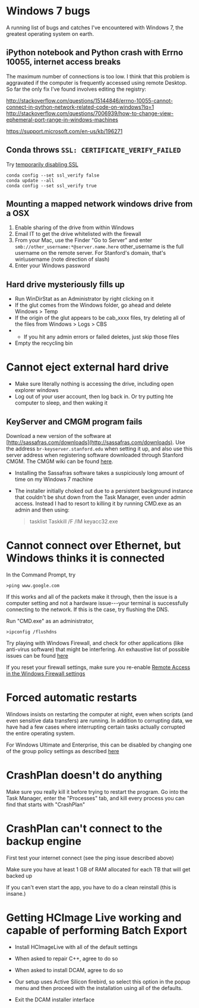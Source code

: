 # Windows 7 bugs

A running list of bugs and catches I've encountered with Windows 7, the greatest operating system on earth.

## iPython notebook and Python crash with Errno 10055, internet access breaks

The maximum number of connections is too low. I think that this problem is aggravated if the computer is frequently accessed using remote Desktop. So far the only fix I've found involves editing the registry:

http://stackoverflow.com/questions/15144846/errno-10055-cannot-connect-in-python-network-related-code-on-windows?lq=1
http://stackoverflow.com/questions/7006939/how-to-change-view-ephemeral-port-range-in-windows-machines

https://support.microsoft.com/en-us/kb/196271

## Conda throws `SSL: CERTIFICATE_VERIFY_FAILED`

Try [temporarily disabling SSL](https://github.com/conda/conda/issues/1166)

	conda config --set ssl_verify false
	conda update --all
	conda config --set ssl_verify true


## Mounting a mapped network windows drive from a OSX

1. Enable sharing of the drive from within Windows
2. Email IT to get the drive whitelisted with the firewall
3. From your Mac, use the Finder "Go to Server" and enter `smb://other_username:*@server.name.here`
		other_username is the full username on the remote server. For Stanford's domain, that's
		win\username (note direction of slash)
4. Enter your Windows password

## Hard drive mysteriously fills up

+ Run WinDirStat as an Administrator by right clicking on it
+ If the glut comes from the Windows folder, go ahead and delete Windows > Temp
+ If the origin of the glut appears to be cab_xxxx files, try deleting all of the files from Windows > Logs > CBS
+ + If you hit any admin errors or failed deletes, just skip those files
+ Empty the recycling bin

# Cannot eject external hard drive

+ Make sure literally nothing is accessing the drive, including open explorer windows
+ Log out of your user account, then log back in. Or try putting hte computer to sleep, and then waking it

## KeyServer and CMGM program fails

Download a new version of the software at [http://sassafras.com/downloads](http://sassafras.com/downloads). Use the address `br-keyserver.stanford.edu` when setting it up, and also use this server address when registering software downloaded through Stanford CMGM. The CMGM wiki can be found [here](https://medwiki.stanford.edu/display/csbfpublic/Home).

+ Installing the Sassafras software takes a suspiciously long amount of time on my Windows 7 machine
+ The installer initially choked out due to a persistent background instance that couldn't be shut down from the Task Manager, even under admin access. Instead I had to resort to killing it by running CMD.exe as an admin and then using:

    >tasklist
    >Taskkill /F /IM keyacc32.exe

# Cannot connect over Ethernet, but Windows thinks it is connected

In the Command Prompt, try

	>ping www.google.com

If this works and all of the packets make it through, then the issue is a computer setting and not a hardware issue---your terminal is successfully connecting to the network. If this is the case, try flushing the DNS.

Run "CMD.exe" as an administrator,

	>ipconfig /flushdns

Try playing with Windows Firewall, and check for other applications (like anti-virus software) that might be interfering. An exhaustive list of possible issues can be found [here](http://www.tomshardware.com/answers/id-1735863/ping-browse.html)

If you reset your firewall settings, make sure you re-enable [Remote Access in the Windows Firewall settings](howto_remote.md)

# Forced automatic restarts

Windows insists on restarting the computer at night, even when scripts (and even sensitive data transfers) are running. In addition to corrupting data, we have had a few cases where interrupting certain tasks actually corrupted the entire operating system.

For Windows Ultimate and Enterprise, this can be disabled by changing one of the group policy settings as described [here](http://www.makeuseof.com/tag/disable-forced-restarts-windows-update/)

# CrashPlan doesn't do anything

Make sure you really kill it before trying to restart the program. Go into the Task Manager, enter the "Processes" tab, and kill every process you can find that starts with "CrashPlan"

# CrashPlan can't connect to the backup engine

First test your internet connect (see the ping issue described above)

Make sure you have at least 1 GB of RAM allocated for each TB that will get backed up

If you can't even start the app, you have to do a clean reinstall (this is insane.)


# Getting HCImage Live working and capable of performing Batch Export

+ Install HCImageLive with all of the default settings

+ When asked to repair C++, agree to do so

+ When asked to install DCAM, agree to do so

+ Our setup uses Active Silicon firebird, so select this option in the popup menu and then proceed with the installation using all of the defaults.

+ Exit the DCAM installer interface





